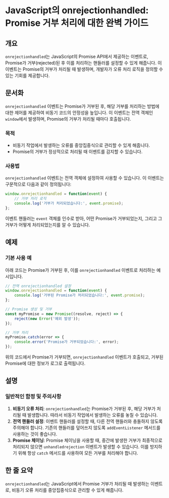 <!--
Meta Description: # JavaScript의 onrejectionhandled: Promise 거부 처리에 대한 완벽 가이드 ## 개요 `onrejectionhandled`는 JavaScript의 Promise API에서 제공하는 이벤트로, Promise가 거부(rejected)된 후 이...
Meta Keywords: onrejectionhandled, promise, promise가, 거부가, 이벤트는
-->

# JavaScript의 onrejectionhandled: Promise 거부 처리에 대한 완벽 가이드

## 개요
`onrejectionhandled`는 JavaScript의 Promise API에서 제공하는 이벤트로, Promise가 거부(rejected)된 후 이를 처리하는 핸들러를 설정할 수 있게 해줍니다. 이 이벤트는 Promise의 거부가 처리될 때 발생하며, 개발자가 오류 처리 로직을 정의할 수 있는 기회를 제공합니다.

## 문서화
`onrejectionhandled` 이벤트는 Promise가 거부된 후, 해당 거부를 처리하는 방법에 대한 제어를 제공하여 비동기 코드의 안정성을 높입니다. 이 이벤트는 전역 객체인 `window`에서 발생하며, Promise의 거부가 처리될 때마다 호출됩니다.

### 목적
- 비동기 작업에서 발생하는 오류를 중앙집중식으로 관리할 수 있게 해줍니다.
- Promise의 거부가 정상적으로 처리될 때 이벤트를 감지할 수 있습니다.

### 사용법
`onrejectionhandled` 이벤트는 전역 객체에 설정하여 사용할 수 있습니다. 이 이벤트는 구문적으로 다음과 같이 정의됩니다:

```javascript
window.onrejectionhandled = function(event) {
    // 거부 처리 로직
    console.log('거부가 처리되었습니다:', event.promise);
};
```

이벤트 핸들러는 `event` 객체를 인수로 받아, 어떤 Promise가 거부되었는지, 그리고 그 거부가 어떻게 처리되었는지를 알 수 있습니다.

## 예제
### 기본 사용 예
아래 코드는 Promise가 거부된 후, 이를 `onrejectionhandled` 이벤트로 처리하는 예시입니다.

```javascript
// 전역 onrejectionhandled 설정
window.onrejectionhandled = function(event) {
    console.log('거부된 Promise가 처리되었습니다:', event.promise);
};

// Promise 생성 및 거부
const myPromise = new Promise((resolve, reject) => {
    reject(new Error('예외 발생'));
});

// 거부 처리
myPromise.catch(error => {
    console.error('Promise가 거부되었습니다:', error);
});
```

위의 코드에서 Promise가 거부되면, `onrejectionhandled` 이벤트가 호출되고, 거부된 Promise에 대한 정보가 로그로 출력됩니다.

## 설명
### 일반적인 함정 및 주의사항
1. **비동기 오류 처리**: `onrejectionhandled`는 Promise가 거부된 후, 해당 거부가 처리될 때 발생합니다. 따라서 비동기 작업에서 발생하는 오류를 놓칠 수 있습니다.
2. **전역 핸들러 설정**: 이벤트 핸들러를 설정할 때, 다른 전역 핸들러와 충돌하지 않도록 주의해야 합니다. 기존의 핸들러를 덮어쓰지 않도록 `addEventListener` 메서드를 사용하는 것이 좋습니다.
3. **Promise 체이닝**: Promise 체이닝을 사용할 때, 중간에 발생한 거부가 최종적으로 처리되지 않으면 `unhandledrejection` 이벤트가 발생할 수 있습니다. 이를 방지하기 위해 항상 `catch` 메서드를 사용하여 모든 거부를 처리해야 합니다.

## 한 줄 요약
`onrejectionhandled`는 JavaScript에서 Promise 거부가 처리될 때 발생하는 이벤트로, 비동기 오류 처리를 중앙집중식으로 관리할 수 있게 해줍니다.